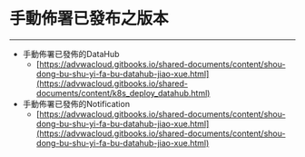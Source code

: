# 手動佈署已發布之版本

---

* 手動佈署已發佈的DataHub
  * [https://advwacloud.gitbooks.io/shared-documents/content/shou-dong-bu-shu-yi-fa-bu-datahub-jiao-xue.html](https://advwacloud.gitbooks.io/shared-documents/content/k8s_deploy_datahub.html)
* 手動佈署已發佈的Notification
  * [https://advwacloud.gitbooks.io/shared-documents/content/shou-dong-bu-shu-yi-fa-bu-datahub-jiao-xue.html](https://advwacloud.gitbooks.io/shared-documents/content/shou-dong-bu-shu-yi-fa-bu-datahub-jiao-xue.html)



